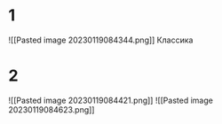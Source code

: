 # 1
![[Pasted image 20230119084344.png]]
Классика
# 2
![[Pasted image 20230119084421.png]]
![[Pasted image 20230119084623.png]]

